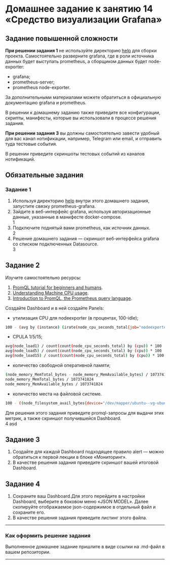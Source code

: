 # Домашнее задание к занятию 14 «Средство визуализации Grafana»

## Задание повышенной сложности

**При решении задания 1** не используйте директорию [help](./help) для сборки проекта. Самостоятельно разверните grafana, где в роли источника данных будет выступать prometheus, а сборщиком данных будет node-exporter:

- grafana;
- prometheus-server;
- prometheus node-exporter.

За дополнительными материалами можете обратиться в официальную документацию grafana и prometheus.

В решении к домашнему заданию также приведите все конфигурации, скрипты, манифесты, которые вы 
использовали в процессе решения задания.

**При решении задания 3** вы должны самостоятельно завести удобный для вас канал нотификации, например, Telegram или email, и отправить туда тестовые события.

В решении приведите скриншоты тестовых событий из каналов нотификаций.

## Обязательные задания

### Задание 1

1. Используя директорию [help](./help) внутри этого домашнего задания, запустите связку prometheus-grafana.
1. Зайдите в веб-интерфейс grafana, используя авторизационные данные, указанные в манифесте docker-compose.  
1
1. Подключите поднятый вами prometheus, как источник данных.  
2
1. Решение домашнего задания — скриншот веб-интерфейса grafana со списком подключенных Datasource.  
3

## Задание 2

Изучите самостоятельно ресурсы:

1. [PromQL tutorial for beginners and humans](https://valyala.medium.com/promql-tutorial-for-beginners-9ab455142085).
1. [Understanding Machine CPU usage](https://www.robustperception.io/understanding-machine-cpu-usage).
1. [Introduction to PromQL, the Prometheus query language](https://grafana.com/blog/2020/02/04/introduction-to-promql-the-prometheus-query-language/).

Создайте Dashboard и в ней создайте Panels:

- утилизация CPU для nodeexporter (в процентах, 100-idle);  
```bash
100 - (avg by (instance) (irate(node_cpu_seconds_total{job="nodeexporter",mode="idle"}[5s])) * 100)
```
- CPULA 1/5/15;  
```bash
avg(node_load1) / count(count(node_cpu_seconds_total) by (cpu)) * 100
avg(node_load5) / count(count(node_cpu_seconds_total) by (cpu)) * 100
avg(node_load15) / count(count(node_cpu_seconds_total) by (cpu)) * 100
```
- количество свободной оперативной памяти;  
```bash
(node_memory_MemTotal_bytes - node_memory_MemAvailable_bytes) / 1073741824
node_memory_MemTotal_bytes / 1073741824
node_memory_MemAvailable_bytes / 1073741824
```
- количество места на файловой системе.  
```bash
100 - ((node_filesystem_avail_bytes{device="/dev/mapper/ubuntu--vg-ubuntu--lv",fstype="ext4"} * 100) / node_filesystem_size_bytes{device="/dev/mapper/ubuntu--vg-ubuntu--lv",fstype="ext4"})
```

Для решения этого задания приведите promql-запросы для выдачи этих метрик, а также скриншот получившейся Dashboard.  
4
asd
## Задание 3

1. Создайте для каждой Dashboard подходящее правило alert — можно обратиться к первой лекции в блоке «Мониторинг».
1. В качестве решения задания приведите скриншот вашей итоговой Dashboard.

## Задание 4

1. Сохраните ваш Dashboard.Для этого перейдите в настройки Dashboard, выберите в боковом меню «JSON MODEL». Далее скопируйте отображаемое json-содержимое в отдельный файл и сохраните его.
1. В качестве решения задания приведите листинг этого файла.

---

### Как оформить решение задания

Выполненное домашнее задание пришлите в виде ссылки на .md-файл в вашем репозитории.

---
